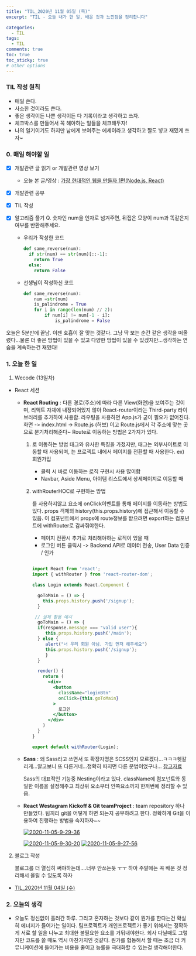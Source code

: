 ```yaml
---
title: "TIL_2020년 11월 05일 (목)"
excerpt: "TIL - 오늘 내가 한 일, 배운 것과 느낀점을 정리합니다"

categories:
  - TIL
tags:
  - TIL
comments: true
toc: true
toc_sticky: true
# other options
---
```


### TIL 작성 원칙

- 매일 쓴다.
- 사소한 것이라도 쓴다.
- 좋은 생각이든 나쁜 생각이든 다 기록이라고 생각하고 쓰자.
- 체크박스를 만들어서 꼭 해야하는 일들을 체크해두자!
- 나의 일기이기도 하지만 남에게 보여주는 에세이라고 생각하고 짤도 넣고 재밌게 쓰자~

### 0. 매일 해야할 일

- [x] 개발관련 글 읽기 or 개발관련 영상 보기
  
  - 오늘 본 글/영상 : [가장 현대적인 웹을 만들자 1편(Node.js, React)](https://medium.com/@kiyeopyang/%EA%B0%80%EC%9E%A5-%ED%98%84%EB%8C%80%EC%A0%81%EC%9D%B8-%EC%9B%B9%EC%9D%84-%EB%A7%8C%EB%93%A4%EC%9E%90-1%ED%8E%B8-node-js-react-73d8ad4ed9b8)
  
- [x] 개발관련 공부

- [x] TIL 작성

- [x] 알고리즘 풀기
      Q. 숫자인 num을 인자로 넘겨주면, 뒤집은 모양이 num과 똑같은지 여부를 반환해주세요.

  - 우리가 작성한 코드

    ```python
    def same_reverse(num):
      if str(num) == str(num)[::-1]:
        return True
      else:
        return False
    ```
    
  - 선생님이 작성하신 코드
    ```python
    def same_reverse(num):
    	num =str(num)
  		is_palindrome = True
    	for i in range(len(num) // 2):
    		if num[i] != num[-1 - i]:
    			is_palindrome = False
    ```

오늘은 5분만에 끝남. 이젠 호흡이 잘 맞는 것같다. 그냥 딱 보는 순간 같은 생각을 떠올렸다...물론 더 좋은 방법이 있을 수 있고 다양한 방법이 있을 수 있겠지만...생각하는 연습을 계속하는건 재밌다!

### 1. 오늘 한 일

1. Wecode (13일차)

- React 세션
  - **React Routing** : 다른 경로(주소)에 따라 다른 View(화면)을 보여주는 것이며, 리액트 자체에 내장되어있지 않아 React-router이라는 Third-party 라이브러리를 추가하여 사용함. 라우팅을 사용하면 App.js가 굳이 필요가 없어진다.
    화면 -> index.html -> Route.js (허브) 이고 Route.js에서 각 주소에 맞는 곳으로 분기처리해준다~
    Route로 이동하는 방법은 2가지가 있다.
  
    1. <Link>로 이동하는 방법
       <a>태그와 유사한 특징을 가졌지만, <a>태그는 외부사이트로 이동할 때 사용되며, <Link>는 프로젝트 내에서 페이지를 전환할 때 사용한다. ex) <Link to = "/signup"> 회원가입 </Link>
  
       - 클릭 시 바로 이동하는 로직 구현시 사용 많이함
       - Navbar, Aside Menu, 아이템 리스트에서 상세페이지로 이동할 때
  
    2. withRouterHOC로 구현하는 방법
       <Link>를 사용하지않고 요소에 onClick이벤트를 통해 페이지를 이동하는 방법도 있다.
       props 객체의 history(this.props.history)에 접근해서 이동할 수 있음. 이 컴포넌트에서 props에 route정보를 받으려면 export하는 컴포넌트에 withRouter로 감싸줘야한다. 
  
       - 페이지 전환시 추가로 처리해야하는 로직이 있을 때
       - 로그인 버튼 클릭시 -> Backend API로 데이터 전송, User Data 인증 / 인가
  
       ```jsx
       
       import React from 'react';
       import { withRouter } from 'react-router-dom';
       
       class Login extends React.Component {
       
         goToMain = () => {
           this.props.history.push('/signup');
         }
       
        // 실제 활용 예시
         goToMain = () => {
         if(response.message === "valid user"){
         	this.props.history.push('/main');
         } else {
         	alert("너 우리 회원 아님. 가입 먼저 해주세요")
         	this.props.history.push('/signup');
         	}
         }
       
         render() {
           return (
             <div>
               <button
                 className="loginBtn"
                 onClick={this.goToMain}
               >
                 로그인
               </button>
             </div>
           )
         }
       }
       
       export default withRouter(Login);
       ```
  
       
  
  - **Sass** : 왜 Sass라고 쓰면서 또 확장자명은 SCSS인지 모르겠다...ㅋㅋㅋ헷갈리게...알고보니 또 다른거네...정확히 따지면 다른 문법이었구나... [참고자료](https://heropy.blog/2018/01/31/sass/)
  
    Sass의 대표적인 기능중 Nesting이라고 있다. className에 컴포넌트와 동일한 이름을 설정해주고 최상위 요소부터 안쪽요소까지 한꺼번에 정리할 수 있음. 
  
  - **React Westagram Kickoff & Git teamProject** : team repository 하나 만들었다. 팀끼리 git을 어떻게 하면 되는지 공부하려고 한다. 정확하게 Git을 이용하여 진행하는 방법을 숙지하자~~
  
  
    <a href="https://ibb.co/5cy7gcJ"><img src="https://i.ibb.co/RHm5kHJ/2020-11-05-9-29-36.png" alt="2020-11-05-9-29-36" border="0"></a>
  
    <a href="https://ibb.co/SNptzxJ">
    <img src="https://i.ibb.co/0q3CxXQ/2020-11-05-9-30-20.png" alt="2020-11-05-9-30-20" border="0"></a>
  
    <a href="https://ibb.co/tLLBjg4">
    <img src="https://i.ibb.co/MBBnwrs/2020-11-05-9-27-56.png" alt="2020-11-05-9-27-56" border="0"></a>
  
    

2. 블로그 작성

   블로그를 더 열심히 써야하는데....너무 안쓰는듯 ㅜㅜ 하아 주말에는 꼭 배운 것 정리해서 올릴 수 있도록 하자

- [TIL_2020년 11월 04일 (수)](https://hocheoljang.github.io/til/TIL-2020%EB%85%8411%EC%9B%9404%EC%9D%BC/)

### 2. 오늘의 생각

- 오늘도 정신없이 흘러간 하루. 그리고 혼자하는 것보다 같이 뭔가를 한다는건 확실히 에너지가 들어가는 일이다.
  팀프로젝트가 개인프로젝트가 좋기 위해서는 정확하게 서로 할 일을 나누고 최대한 불필요한 요소를 거둬내야한다. 회사 다닐때도 그렇지만 코드를 쓸 때도 역시 마찬가지인 것같다. 뭔가를 협동해서 할 때는 조금 더 커뮤니케이션에 들어가는 비용을 줄이고 능률을 극대화할 수 있는걸 생각해야한다.

